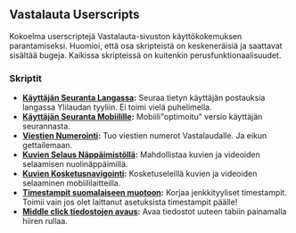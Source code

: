 ## Vastalauta Userscripts
Kokoelma userscriptejä Vastalauta-sivuston käyttökokemuksen parantamiseksi. Huomioi, että osa skripteistä on keskeneräisiä ja saattavat sisältää bugeja. Kaikissa skripteissä on kuitenkin perusfunktionaalisuudet.

### Skriptit
- **[Käyttäjän Seuranta Langassa](https://github.com/Vastanonyymi/vastalauta-userscript/raw/main/Vastalauta%20Track%20User%20Posts%20in%20Thread.user.js):** Seuraa tietyn käyttäjän postauksia langassa Ylilaudan tyyliin. Ei toimi vielä puhelimella.
- **[Käyttäjän Seuranta Mobiilille](https://github.com/Vastanonyymi/vastalauta-userscript/raw/main/Vastalauta%20Track%20User%20Posts%20Mobile.user.js):** Mobiili"optimoitu" versio käyttäjän seurannasta.
- **[Viestien Numerointi](https://github.com/Vastanonyymi/vastalauta-userscript/raw/main/Vastalauta%20Post%20IDs.user.js):** Tuo viestien numerot Vastalaudalle. Ja eikun gettailemaan.
- **[Kuvien Selaus Näppäimistöllä](https://github.com/Vastanonyymi/vastalauta-userscript/raw/main/Vastalauta%20File%20Navigation.user.js):** Mahdollistaa kuvien ja videoiden selaamisen nuolinäppäimillä.
- **[Kuvien Kosketusnavigointi](https://github.com/Vastanonyymi/vastalauta-userscript/raw/main/Vastalauta%20File%20Navigation%20for%20Mobile.user.js):** Kosketuseleillä kuvien ja videoiden selaaminen mobiililaitteilla.
- **[Timestampit suomalaiseen muotoon](https://github.com/Vastanonyymi/vastalauta-userscript/raw/main/Vastalauta%20Finnish%20timestamps.user.js):** Korjaa jenkkityyliset timestampit. Toimii vain jos olet laittanut asetuksista timestampit päälle!
- **[Middle click tiedostojen avaus](https://github.com/Vastanonyymi/vastalauta-userscript/raw/main/Vastalauta%20middle%20click%20image%20in%20a%20new%20tab.user.js):** Avaa tiedostot uuteen tabiin painamalla hiiren rullaa.
